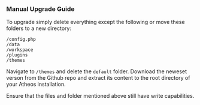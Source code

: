 ### Manual Upgrade Guide

To upgrade simply delete everything except the following or move these folders to a new directory:

    /config.php
    /data
    /workspace
    /plugins
    /themes
    
Navigate to ```/themes``` and delete the ```default``` folder. Download the neweset verson from the Github repo and extract its content to the root directory of your Atheos installation.

Ensure that the files and folder mentioned above still have write capabilities.